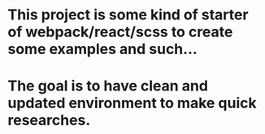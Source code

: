 # This project is some kind of starter of webpack/react/scss to create some examples and such...
# The goal is to have clean and updated environment to make quick researches.
